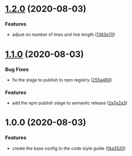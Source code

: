 # [1.2.0](https://github.com/brunohafonso95/eslint-config-mutant/compare/v1.1.0...v1.2.0) (2020-08-03)


### Features

* adjust on number of lines and line length ([1383e70](https://github.com/brunohafonso95/eslint-config-mutant/commit/1383e700b64d071a522ed9d532d15ab0c7dba647))

# [1.1.0](https://github.com/brunohafonso95/eslint-config-mutant/compare/v1.0.0...v1.1.0) (2020-08-03)


### Bug Fixes

* fix the stage to publish to npm registry ([255a480](https://github.com/brunohafonso95/eslint-config-mutant/commit/255a480122e17559e585401814d044711c43a9ad))


### Features

* add the npm publish stage to semantic release ([2a7e2a3](https://github.com/brunohafonso95/eslint-config-mutant/commit/2a7e2a327434e82fa1d7fad764169632de1bebaa))

# 1.0.0 (2020-08-03)


### Features

* create the base config to the code style guide ([f4a3520](https://github.com/brunohafonso95/eslint-config-mutant/commit/f4a3520e0404f16e00a3274eb607687a5149d622))
